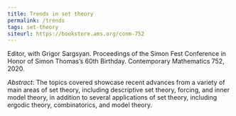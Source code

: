 ```yaml
---
title: Trends in set theory
permalink: /trends
tags: set-theory
siteurl: https://bookstore.ams.org/conm-752
---
```


Editor, with Grigor Sargsyan. Proceedings of the Simon Fest
Conference in Honor of Simon Thomas’s 60th Birthday. Contemporary Mathematics 752, 2020.<!--more-->

*Abstract*: The topics covered showcase recent advances from a variety of main areas of set theory, including descriptive set theory, forcing, and inner model theory, in addition to several applications of set theory, including ergodic theory, combinatorics, and model theory.

